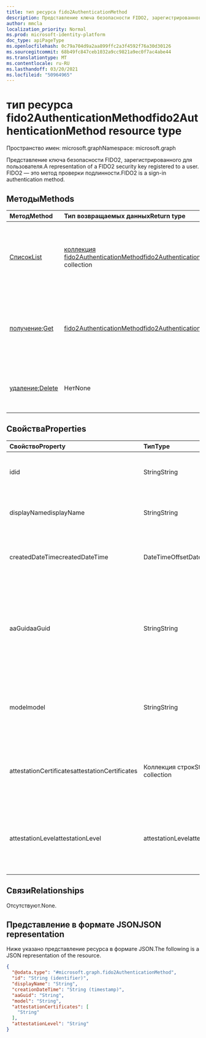 ```yaml
---
title: тип ресурса fido2AuthenticationMethod
description: Представление ключа безопасности FIDO2, зарегистрированного для пользователя. FIDO2 — это метод проверки подлинности.
author: mmcla
localization_priority: Normal
ms.prod: microsoft-identity-platform
doc_type: apiPageType
ms.openlocfilehash: 0c79a704d9a2aa899ffc2a3f4592f76a30d30126
ms.sourcegitcommit: 68b49fc847ceb1032a9cc9821a9ec0f7ac4abe44
ms.translationtype: MT
ms.contentlocale: ru-RU
ms.lasthandoff: 03/20/2021
ms.locfileid: "50964965"
---
```

# <a name="fido2authenticationmethod-resource-type"></a><span data-ttu-id="4bd45-104">тип ресурса fido2AuthenticationMethod</span><span class="sxs-lookup"><span data-stu-id="4bd45-104">fido2AuthenticationMethod resource type</span></span>

<span data-ttu-id="4bd45-105">Пространство имен: microsoft.graph</span><span class="sxs-lookup"><span data-stu-id="4bd45-105">Namespace: microsoft.graph</span></span>

<span data-ttu-id="4bd45-106">Представление ключа безопасности FIDO2, зарегистрированного для пользователя.</span><span class="sxs-lookup"><span data-stu-id="4bd45-106">A representation of a FIDO2 security key registered to a user.</span></span> <span data-ttu-id="4bd45-107">FIDO2 — это метод проверки подлинности.</span><span class="sxs-lookup"><span data-stu-id="4bd45-107">FIDO2 is a sign-in authentication method.</span></span>


## <a name="methods"></a><span data-ttu-id="4bd45-108">Методы</span><span class="sxs-lookup"><span data-stu-id="4bd45-108">Methods</span></span>
|<span data-ttu-id="4bd45-109">Метод</span><span class="sxs-lookup"><span data-stu-id="4bd45-109">Method</span></span>|<span data-ttu-id="4bd45-110">Тип возвращаемых данных</span><span class="sxs-lookup"><span data-stu-id="4bd45-110">Return type</span></span>|<span data-ttu-id="4bd45-111">Описание</span><span class="sxs-lookup"><span data-stu-id="4bd45-111">Description</span></span>|
|:---|:---|:---|
|[<span data-ttu-id="4bd45-112">Список</span><span class="sxs-lookup"><span data-stu-id="4bd45-112">List</span></span>](../api/fido2authenticationmethod-list.md)|<span data-ttu-id="4bd45-113">[коллекция fido2AuthenticationMethod](../resources/fido2authenticationmethod.md)</span><span class="sxs-lookup"><span data-stu-id="4bd45-113">[fido2AuthenticationMethod](../resources/fido2authenticationmethod.md) collection</span></span>|<span data-ttu-id="4bd45-114">Извлечение списка объектов fido2AuthenticationMethod пользователя и их свойств.</span><span class="sxs-lookup"><span data-stu-id="4bd45-114">Retrieve a list of a user's fido2AuthenticationMethod objects and their properties.</span></span>|
|<span data-ttu-id="4bd45-115">[получение](../api/fido2authenticationmethod-get.md);</span><span class="sxs-lookup"><span data-stu-id="4bd45-115">[Get](../api/fido2authenticationmethod-get.md)</span></span>|[<span data-ttu-id="4bd45-116">fido2AuthenticationMethod</span><span class="sxs-lookup"><span data-stu-id="4bd45-116">fido2AuthenticationMethod</span></span>](../resources/fido2authenticationmethod.md)|<span data-ttu-id="4bd45-117">Ознакомьтесь с свойствами и отношениями объекта fido2AuthenticationMethod пользователя.</span><span class="sxs-lookup"><span data-stu-id="4bd45-117">Read the properties and relationships of a user's fido2AuthenticationMethod object.</span></span>|
|<span data-ttu-id="4bd45-118">[удаление](../api/fido2authenticationmethod-delete.md);</span><span class="sxs-lookup"><span data-stu-id="4bd45-118">[Delete](../api/fido2authenticationmethod-delete.md)</span></span>|<span data-ttu-id="4bd45-119">Нет</span><span class="sxs-lookup"><span data-stu-id="4bd45-119">None</span></span>|<span data-ttu-id="4bd45-120">Удаляет объект fido2AuthenticationMethod пользователя.</span><span class="sxs-lookup"><span data-stu-id="4bd45-120">Deletes a user's fido2AuthenticationMethod object.</span></span>|

## <a name="properties"></a><span data-ttu-id="4bd45-121">Свойства</span><span class="sxs-lookup"><span data-stu-id="4bd45-121">Properties</span></span>
|<span data-ttu-id="4bd45-122">Свойство</span><span class="sxs-lookup"><span data-stu-id="4bd45-122">Property</span></span>|<span data-ttu-id="4bd45-123">Тип</span><span class="sxs-lookup"><span data-stu-id="4bd45-123">Type</span></span>|<span data-ttu-id="4bd45-124">Описание</span><span class="sxs-lookup"><span data-stu-id="4bd45-124">Description</span></span>|
|:---|:---|:---|
|<span data-ttu-id="4bd45-125">id</span><span class="sxs-lookup"><span data-stu-id="4bd45-125">id</span></span>|<span data-ttu-id="4bd45-126">String</span><span class="sxs-lookup"><span data-stu-id="4bd45-126">String</span></span>|<span data-ttu-id="4bd45-127">Идентификатор метода проверки подлинности.</span><span class="sxs-lookup"><span data-stu-id="4bd45-127">The authentication method identifier.</span></span>|
|<span data-ttu-id="4bd45-128">displayName</span><span class="sxs-lookup"><span data-stu-id="4bd45-128">displayName</span></span>|<span data-ttu-id="4bd45-129">String</span><span class="sxs-lookup"><span data-stu-id="4bd45-129">String</span></span>|<span data-ttu-id="4bd45-130">Отображает имя ключа, заданное пользователем.</span><span class="sxs-lookup"><span data-stu-id="4bd45-130">The display name of the key as given by the user.</span></span>|
|<span data-ttu-id="4bd45-131">createdDateTime</span><span class="sxs-lookup"><span data-stu-id="4bd45-131">createdDateTime</span></span>|<span data-ttu-id="4bd45-132">DateTimeOffset</span><span class="sxs-lookup"><span data-stu-id="4bd45-132">DateTimeOffset</span></span>|<span data-ttu-id="4bd45-133">Время регистрации этого ключа пользователю.</span><span class="sxs-lookup"><span data-stu-id="4bd45-133">The timestamp when this key was registered to the user.</span></span>|
|<span data-ttu-id="4bd45-134">aaGuid</span><span class="sxs-lookup"><span data-stu-id="4bd45-134">aaGuid</span></span>|<span data-ttu-id="4bd45-135">String</span><span class="sxs-lookup"><span data-stu-id="4bd45-135">String</span></span>|<span data-ttu-id="4bd45-136">GUID проверки подлинности, идентификатор, который указывает тип (например, make и model) аутентиста.</span><span class="sxs-lookup"><span data-stu-id="4bd45-136">Authenticator Attestation GUID, an identifier that indicates the type (e.g. make and model) of the authenticator.</span></span>|
|<span data-ttu-id="4bd45-137">model</span><span class="sxs-lookup"><span data-stu-id="4bd45-137">model</span></span>|<span data-ttu-id="4bd45-138">String</span><span class="sxs-lookup"><span data-stu-id="4bd45-138">String</span></span>|<span data-ttu-id="4bd45-139">Назначенная производителем модель ключа безопасности FIDO2.</span><span class="sxs-lookup"><span data-stu-id="4bd45-139">The manufacturer-assigned model of the FIDO2 security key.</span></span>|
|<span data-ttu-id="4bd45-140">attestationCertificates</span><span class="sxs-lookup"><span data-stu-id="4bd45-140">attestationCertificates</span></span>|<span data-ttu-id="4bd45-141">Коллекция строк</span><span class="sxs-lookup"><span data-stu-id="4bd45-141">String collection</span></span>|<span data-ttu-id="4bd45-142">Сертификат аттестации(ы), присоединенный к этому ключу безопасности.</span><span class="sxs-lookup"><span data-stu-id="4bd45-142">The attestation certificate(s) attached to this security key.</span></span>|
|<span data-ttu-id="4bd45-143">attestationLevel</span><span class="sxs-lookup"><span data-stu-id="4bd45-143">attestationLevel</span></span>|<span data-ttu-id="4bd45-144">attestationLevel</span><span class="sxs-lookup"><span data-stu-id="4bd45-144">attestationLevel</span></span>|<span data-ttu-id="4bd45-145">Уровень проверки этого ключа безопасности FIDO2.</span><span class="sxs-lookup"><span data-stu-id="4bd45-145">The attestation level of this FIDO2 security key.</span></span> <span data-ttu-id="4bd45-146">Возможные значения: `attested` или `notAttested` .</span><span class="sxs-lookup"><span data-stu-id="4bd45-146">Possible values are: `attested`, or `notAttested`.</span></span>|


## <a name="relationships"></a><span data-ttu-id="4bd45-147">Связи</span><span class="sxs-lookup"><span data-stu-id="4bd45-147">Relationships</span></span>
<span data-ttu-id="4bd45-148">Отсутствуют.</span><span class="sxs-lookup"><span data-stu-id="4bd45-148">None.</span></span>

## <a name="json-representation"></a><span data-ttu-id="4bd45-149">Представление в формате JSON</span><span class="sxs-lookup"><span data-stu-id="4bd45-149">JSON representation</span></span>
<span data-ttu-id="4bd45-150">Ниже указано представление ресурса в формате JSON.</span><span class="sxs-lookup"><span data-stu-id="4bd45-150">The following is a JSON representation of the resource.</span></span>
<!-- {
  "blockType": "resource",
  "keyProperty": "id",
  "@odata.type": "microsoft.graph.fido2AuthenticationMethod",
  "baseType": "microsoft.graph.authenticationMethod",
  "openType": false
}
-->
``` json
{
  "@odata.type": "#microsoft.graph.fido2AuthenticationMethod",
  "id": "String (identifier)",
  "displayName": "String",
  "creationDateTime": "String (timestamp)",
  "aaGuid": "String",
  "model": "String",
  "attestationCertificates": [
    "String"
  ],
  "attestationLevel": "String"
}
```

